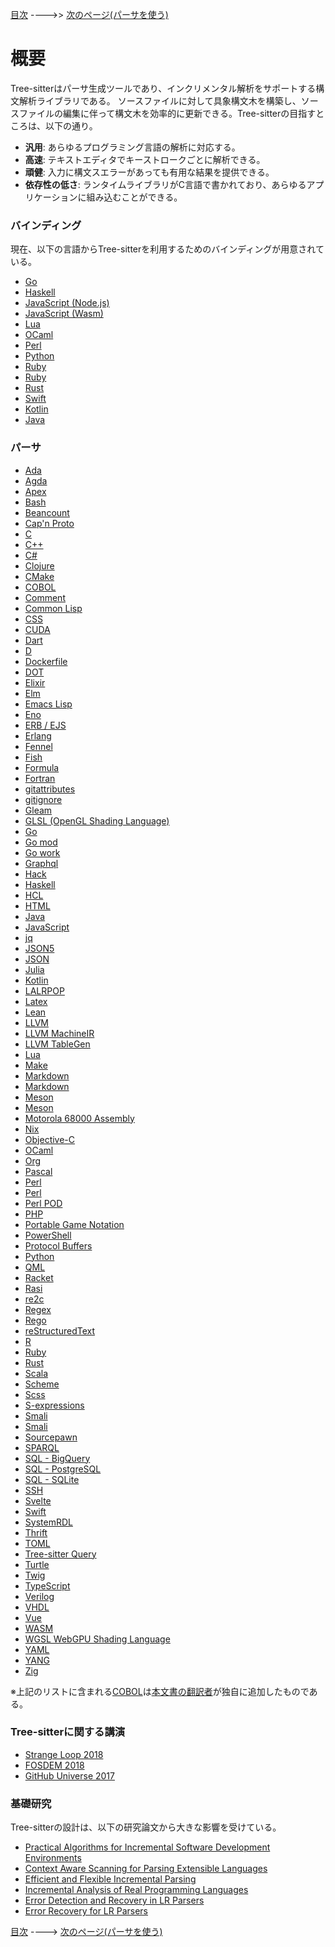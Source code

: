 <!-- textlint-disable -->
[目次](../README.md) ---->> [次のページ(パーサを使う)](./section-2-using-parsers.md)
<!-- textlint-enable -->

# 概要

Tree-sitterはパーサ生成ツールであり、インクリメンタル解析をサポートする構文解析ライブラリである。
ソースファイルに対して具象構文木を構築し、ソースファイルの編集に伴って構文木を効率的に更新できる。Tree-sitterの目指すところは、以下の通り。

* **汎用**: あらゆるプログラミング言語の解析に対応する。
* **高速**: テキストエディタでキーストロークごとに解析できる。
* **頑健**: 入力に構文スエラーがあっても有用な結果を提供できる。
* **依存性の低さ**: ランタイムライブラリがC言語で書かれており、あらゆるアプリケーションに組み込むことができる。

### バインディング

現在、以下の言語からTree-sitterを利用するためのバインディングが用意されている。

* [Go](https://github.com/smacker/go-tree-sitter)
* [Haskell](https://github.com/tree-sitter/haskell-tree-sitter)
* [JavaScript (Node.js)](https://github.com/tree-sitter/node-tree-sitter)
* [JavaScript (Wasm)](https://github.com/tree-sitter/tree-sitter/tree/master/lib/binding_web)
* [Lua](https://github.com/euclidianAce/ltreesitter)
* [OCaml](https://github.com/returntocorp/ocaml-tree-sitter-core)
* [Perl](https://metacpan.org/pod/Text::Treesitter)
* [Python](https://github.com/tree-sitter/py-tree-sitter)
* [Ruby](https://github.com/tree-sitter/ruby-tree-sitter)
* [Ruby](https://github.com/calicoday/ruby-tree-sitter-ffi)
* [Rust](https://github.com/tree-sitter/tree-sitter/tree/master/lib/binding_rust)
* [Swift](https://github.com/ChimeHQ/SwiftTreeSitter)
* [Kotlin](https://github.com/oxisto/kotlintree)
* [Java](https://github.com/serenadeai/java-tree-sitter)

### パーサ

* [Ada](https://github.com/briot/tree-sitter-ada)
* [Agda](https://github.com/tree-sitter/tree-sitter-agda)
* [Apex](https://github.com/aheber/tree-sitter-sfapex)
* [Bash](https://github.com/tree-sitter/tree-sitter-bash)
* [Beancount](https://github.com/zwpaper/tree-sitter-beancount)
* [Cap'n Proto](https://github.com/amaanq/tree-sitter-capnp)
* [C](https://github.com/tree-sitter/tree-sitter-c)
* [C++](https://github.com/tree-sitter/tree-sitter-cpp)
* [C#](https://github.com/tree-sitter/tree-sitter-c-sharp)
* [Clojure](https://github.com/sogaiu/tree-sitter-clojure)
* [CMake](https://github.com/uyha/tree-sitter-cmake)
* [COBOL](https://github.com/yutaro-sakamoto/tree-sitter-cobol)
* [Comment](https://github.com/stsewd/tree-sitter-comment)
* [Common Lisp](https://github.com/theHamsta/tree-sitter-commonlisp)
* [CSS](https://github.com/tree-sitter/tree-sitter-css)
* [CUDA](https://github.com/theHamsta/tree-sitter-cuda)
* [Dart](https://github.com/UserNobody14/tree-sitter-dart)
* [D](https://github.com/gdamore/tree-sitter-d)
* [Dockerfile](https://github.com/camdencheek/tree-sitter-dockerfile)
* [DOT](https://github.com/rydesun/tree-sitter-dot)
* [Elixir](https://github.com/elixir-lang/tree-sitter-elixir)
* [Elm](https://github.com/elm-tooling/tree-sitter-elm)
* [Emacs Lisp](https://github.com/Wilfred/tree-sitter-elisp)
* [Eno](https://github.com/eno-lang/tree-sitter-eno)
* [ERB / EJS](https://github.com/tree-sitter/tree-sitter-embedded-template)
* [Erlang](https://github.com/WhatsApp/tree-sitter-erlang/)
* [Fennel](https://github.com/travonted/tree-sitter-fennel)
* [Fish](https://github.com/ram02z/tree-sitter-fish)
* [Formula](https://github.com/siraben/tree-sitter-formula)
* [Fortran](https://github.com/stadelmanma/tree-sitter-fortran)
* [gitattributes](https://github.com/ObserverOfTime/tree-sitter-gitattributes)
* [gitignore](https://github.com/shunsambongi/tree-sitter-gitignore)
* [Gleam](https://github.com/gleam-lang/tree-sitter-gleam)
* [GLSL (OpenGL Shading Language)](https://github.com/theHamsta/tree-sitter-glsl)
* [Go](https://github.com/tree-sitter/tree-sitter-go)
* [Go mod](https://github.com/camdencheek/tree-sitter-go-mod)
* [Go work](https://github.com/omertuc/tree-sitter-go-work)
* [Graphql](https://github.com/bkegley/tree-sitter-graphql)
* [Hack](https://github.com/slackhq/tree-sitter-hack)
* [Haskell](https://github.com/tree-sitter/tree-sitter-haskell)
* [HCL](https://github.com/MichaHoffmann/tree-sitter-hcl)
* [HTML](https://github.com/tree-sitter/tree-sitter-html)
* [Java](https://github.com/tree-sitter/tree-sitter-java)
* [JavaScript](https://github.com/tree-sitter/tree-sitter-javascript)
* [jq](https://github.com/flurie/tree-sitter-jq)
* [JSON5](https://github.com/Joakker/tree-sitter-json5)
* [JSON](https://github.com/tree-sitter/tree-sitter-json)
* [Julia](https://github.com/tree-sitter/tree-sitter-julia)
* [Kotlin](https://github.com/fwcd/tree-sitter-kotlin)
* [LALRPOP](https://github.com/traxys/tree-sitter-lalrpop)
* [Latex](https://github.com/latex-lsp/tree-sitter-latex)
* [Lean](https://github.com/Julian/tree-sitter-lean)
* [LLVM](https://github.com/benwilliamgraham/tree-sitter-llvm)
* [LLVM MachineIR](https://github.com/Flakebi/tree-sitter-llvm-mir)
* [LLVM TableGen](https://github.com/Flakebi/tree-sitter-tablegen)
* [Lua](https://github.com/Azganoth/tree-sitter-lua)
* [Make](https://github.com/alemuller/tree-sitter-make)
* [Markdown](https://github.com/ikatyang/tree-sitter-markdown)
* [Markdown](https://github.com/MDeiml/tree-sitter-markdown)
* [Meson](https://github.com/Decodetalkers/tree-sitter-meson)
* [Meson](https://github.com/staysail/tree-sitter-meson)
* [Motorola 68000 Assembly](https://github.com/grahambates/tree-sitter-m68k)
* [Nix](https://github.com/cstrahan/tree-sitter-nix)
* [Objective-C](https://github.com/jiyee/tree-sitter-objc)
* [OCaml](https://github.com/tree-sitter/tree-sitter-ocaml)
* [Org](https://github.com/milisims/tree-sitter-org)
* [Pascal](https://github.com/Isopod/tree-sitter-pascal)
* [Perl](https://github.com/ganezdragon/tree-sitter-perl)
* [Perl](https://github.com/tree-sitter-perl/tree-sitter-perl)
* [Perl POD](https://github.com/tree-sitter-perl/tree-sitter-pod)
* [PHP](https://github.com/tree-sitter/tree-sitter-php)
* [Portable Game Notation](https://github.com/rolandwalker/tree-sitter-pgn)
* [PowerShell](https://github.com/PowerShell/tree-sitter-PowerShell)
* [Protocol Buffers](https://github.com/mitchellh/tree-sitter-proto)
* [Python](https://github.com/tree-sitter/tree-sitter-python)
* [QML](https://github.com/yuja/tree-sitter-qmljs)
* [Racket](https://github.com/6cdh/tree-sitter-racket)
* [Rasi](https://github.com/Fymyte/tree-sitter-rasi)
* [re2c](https://github.com/alemuller/tree-sitter-re2c)
* [Regex](https://github.com/tree-sitter/tree-sitter-regex)
* [Rego](https://github.com/FallenAngel97/tree-sitter-rego)
* [reStructuredText](https://github.com/stsewd/tree-sitter-rst)
* [R](https://github.com/r-lib/tree-sitter-r)
* [Ruby](https://github.com/tree-sitter/tree-sitter-ruby)
* [Rust](https://github.com/tree-sitter/tree-sitter-rust)
* [Scala](https://github.com/tree-sitter/tree-sitter-scala)
* [Scheme](https://github.com/6cdh/tree-sitter-scheme)
* [Scss](https://github.com/serenadeai/tree-sitter-scss)
* [S-expressions](https://github.com/AbstractMachinesLab/tree-sitter-sexp)
* [Smali](https://github.com/amaanq/tree-sitter-smali)
* [Smali](https://git.sr.ht/~yotam/tree-sitter-smali)
* [Sourcepawn](https://github.com/nilshelmig/tree-sitter-sourcepawn)
* [SPARQL](https://github.com/BonaBeavis/tree-sitter-sparql)
* [SQL - BigQuery](https://github.com/takegue/tree-sitter-sql-bigquery)
* [SQL - PostgreSQL](https://github.com/m-novikov/tree-sitter-sql)
* [SQL - SQLite](https://github.com/dhcmrlchtdj/tree-sitter-sqlite)
* [SSH](https://github.com/metio/tree-sitter-ssh-client-config)
* [Svelte](https://github.com/Himujjal/tree-sitter-svelte)
* [Swift](https://github.com/alex-pinkus/tree-sitter-swift)
* [SystemRDL](https://github.com/SystemRDL/tree-sitter-systemrdl)
* [Thrift](https://github.com/duskmoon314/tree-sitter-thrift)
* [TOML](https://github.com/ikatyang/tree-sitter-toml)
* [Tree-sitter Query](https://github.com/nvim-treesitter/tree-sitter-query)
* [Turtle](https://github.com/BonaBeavis/tree-sitter-turtle)
* [Twig](https://github.com/gbprod/tree-sitter-twig)
* [TypeScript](https://github.com/tree-sitter/tree-sitter-typescript)
* [Verilog](https://github.com/tree-sitter/tree-sitter-verilog)
* [VHDL](https://github.com/alemuller/tree-sitter-vhdl)
* [Vue](https://github.com/ikatyang/tree-sitter-vue)
* [WASM](https://github.com/wasm-lsp/tree-sitter-wasm)
* [WGSL WebGPU Shading Language](https://github.com/mehmetoguzderin/tree-sitter-wgsl)
* [YAML](https://github.com/ikatyang/tree-sitter-yaml)
* [YANG](https://github.com/Hubro/tree-sitter-yang)
* [Zig](https://github.com/maxxnino/tree-sitter-zig)

※上記のリストに含まれる[COBOL](https://github.com/yutaro-sakamoto/tree-sitter-cobol)は[本文書の翻訳者](https://github.com/yutaro-sakamoto)が独自に追加したものである。

### Tree-sitterに関する講演

* [Strange Loop 2018](https://www.thestrangeloop.com/2018/tree-sitter---a-new-parsing-system-for-programming-tools.html)
* [FOSDEM 2018](https://www.youtube.com/watch?v=0CGzC_iss-8)
* [GitHub Universe 2017](https://www.youtube.com/watch?v=a1rC79DHpmY)

### 基礎研究

Tree-sitterの設計は、以下の研究論文から大きな影響を受けている。

- [Practical Algorithms for Incremental Software Development Environments](https://www2.eecs.berkeley.edu/Pubs/TechRpts/1997/CSD-97-946.pdf)
- [Context Aware Scanning for Parsing Extensible Languages](https://www-users.cse.umn.edu/~evw/pubs/vanwyk07gpce/vanwyk07gpce.pdf)
- [Efficient and Flexible Incremental Parsing](http://harmonia.cs.berkeley.edu/papers/twagner-parsing.pdf)
- [Incremental Analysis of Real Programming Languages](http://harmonia.cs.berkeley.edu/papers/twagner-glr.pdf)
- [Error Detection and Recovery in LR Parsers](http://what-when-how.com/compiler-writing/bottom-up-parsing-compiler-writing-part-13)
- [Error Recovery for LR Parsers](https://apps.dtic.mil/sti/pdfs/ADA043470.pdf)

<!-- textlint-disable -->
[目次](../README.md) ----> [次のページ(パーサを使う)](./section-2-using-parsers.md)
<!-- textlint-enable -->